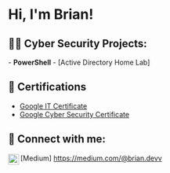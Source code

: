 <h1>Hi, I'm Brian!
<h2>👨‍💻 Cyber Security Projects:</h2>
- <b>PowerShell</b>
  - [Active Directory Home Lab] 


<h2>📜 Certifications</h2>

- [Google IT Certificate](https://coursera.org/share/510d57249831fd1a39645108811ec8aa)
- [Google Cyber Security Certificate ](https://www.coursera.org/account/accomplishments/specialization/9X5N73DU4VH2)

  

<h2> 🤳 Connect with me:</h2>

[<img align="left" alt="BrianPani | LinkedIn" width="22px" src="https://cdn.jsdelivr.net/npm/simple-icons@v3/icons/linkedin.svg" />][linkedin]


[linkedin]: www.linkedin.com/in/brian-pani
[Medium] https://medium.com/@brian.devv

